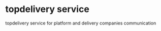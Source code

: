 topdelivery service
===================

topdelivery service for platform and delivery companies communication
